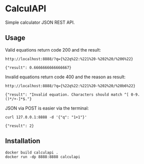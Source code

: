 # CalculAPI
Simple calculator JSON REST API.

## Usage

Valid equations return code 200 and the result:

    http://localhost:8888/?q={%22q%22:%221%20-%202%20/%206%22}

    {"result": 0.6666666666666667}

Invalid equations return code 400 and the reason as result:

    http://localhost:8888/?q={%22q%22:%221%20-%202%20/%20b6%22}

    {"result": "Invalid equation. Characters should match ^[ 0-9.()*/+-]*$."}

JSON via POST is easier via the terminal:

    curl 127.0.0.1:8888 -d '{"q": "1+1"}'

    {"result": 2}

## Installation

    docker build calculapi .
    docker run -dp 8888:8888 calculapi
